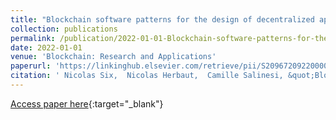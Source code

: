 ```yaml
---
title: "Blockchain software patterns for the design of decentralized applications: A systematic literature review"
collection: publications
permalink: /publication/2022-01-01-Blockchain-software-patterns-for-the-design-of-decentralized-applications-A-systematic-literature-review
date: 2022-01-01
venue: 'Blockchain: Research and Applications'
paperurl: 'https://linkinghub.elsevier.com/retrieve/pii/S209672092200001X'
citation: ' Nicolas Six,  Nicolas Herbaut,  Camille Salinesi, &quot;Blockchain software patterns for the design of decentralized applications: A systematic literature review.&quot; Blockchain: Research and Applications, 2022.'
---
```

[Access paper here](https://linkinghub.elsevier.com/retrieve/pii/S209672092200001X){:target="_blank"}
